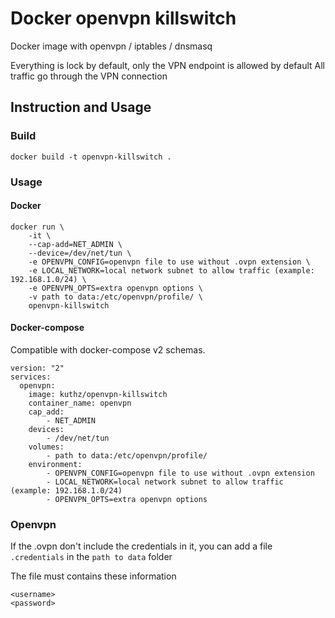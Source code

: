# Docker openvpn killswitch

Docker image with openvpn / iptables / dnsmasq

Everything is lock by default, only the VPN endpoint is allowed by default
All traffic go through the VPN connection 

## Instruction and Usage

### Build

```
docker build -t openvpn-killswitch .
```

### Usage

#### Docker

```
docker run \
    -it \
    --cap-add=NET_ADMIN \
    --device=/dev/net/tun \
    -e OPENVPN_CONFIG=openvpn file to use without .ovpn extension \
    -e LOCAL_NETWORK=local network subnet to allow traffic (example: 192.168.1.0/24) \
    -e OPENVPN_OPTS=extra openvpn options \
    -v path to data:/etc/openvpn/profile/ \
    openvpn-killswitch
```

#### Docker-compose

Compatible with docker-compose v2 schemas.

```
version: "2"
services:
  openvpn:
    image: kuthz/openvpn-killswitch
    container_name: openvpn
    cap_add:
        - NET_ADMIN
    devices:
        - /dev/net/tun
    volumes:
        - path to data:/etc/openvpn/profile/
    environment:
        - OPENVPN_CONFIG=openvpn file to use without .ovpn extension
        - LOCAL_NETWORK=local network subnet to allow traffic (example: 192.168.1.0/24)
        - OPENVPN_OPTS=extra openvpn options
```

### Openvpn

If the .ovpn don't include the credentials in it, you can add a file `.credentials` in the `path to data` folder

The file must contains these information
```
<username>
<password>
```